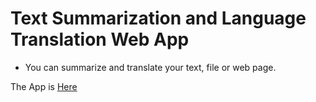 # Text Summarization and Language Translation Web App
- You can summarize and translate your text, file or web page.

The App is [Here](https://share.streamlit.io/kutayk33/text-summarization-language-translation-app/app.py)
